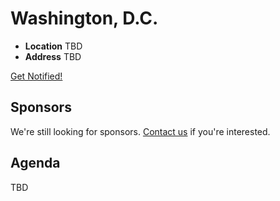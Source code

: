 # Washington, D.C.

* **Location** TBD
* **Address** TBD

<a class="button" href="https://docs.google.com/a/linuxfoundation.org/forms/d/1wRoSAgpOg8lEdvFYHDJK-NIQjthw_mNaFsEks948w98/viewform">Get Notified!</a>

## Sponsors

We're still looking for sponsors. <a href="mailto:tbenzies@linuxfoundation.org?subject=Node.js%20Live%20Sponsorship">Contact us</a> if you're interested.

## Agenda

TBD